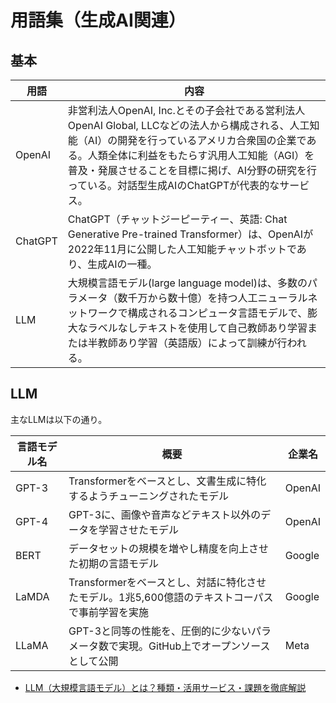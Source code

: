 # 用語集（生成AI関連）

## 基本

| 用語 | 内容 |
| --- | --- |
| OpenAI  | 非営利法人OpenAI, Inc.とその子会社である営利法人OpenAI Global, LLCなどの法人から構成される、人工知能（AI）の開発を行っているアメリカ合衆国の企業である。人類全体に利益をもたらす汎用人工知能（AGI）を普及・発展させることを目標に掲げ、AI分野の研究を行っている。対話型生成AIのChatGPTが代表的なサービス。 |
| ChatGPT | ChatGPT（チャットジーピーティー、英語: Chat Generative Pre-trained Transformer）は、OpenAIが2022年11月に公開した人工知能チャットボットであり、生成AIの一種。 |
| LLM | 大規模言語モデル(large language model)は、多数のパラメータ（数千万から数十億）を持つ人工ニューラルネットワークで構成されるコンピュータ言語モデルで、膨大なラベルなしテキストを使用して自己教師あり学習または半教師あり学習（英語版）によって訓練が行われる。 |

## LLM

主なLLMは以下の通り。

| 言語モデル名 | 概要 | 企業名 |
| --- | --- | --- |
| GPT-3 | Transformerをベースとし、文書生成に特化するようチューニングされたモデル | OpenAI |
| GPT-4 | GPT-3に、画像や音声などテキスト以外のデータを学習させたモデル | OpenAI |
| BERT | データセットの規模を増やし精度を向上させた初期の言語モデル | Google |
| LaMDA | Transformerをベースとし、対話に特化させたモデル。1兆5,600億語のテキストコーパスで事前学習を実施 | Google |
| LLaMA | GPT-3と同等の性能を、圧倒的に少ないパラメータ数で実現。GitHub上でオープンソースとして公開 | Meta |

+ [LLM（大規模言語モデル）とは？種類・活用サービス・課題を徹底解説](https://aismiley.co.jp/ai_news/what-is-large-language-models/)
